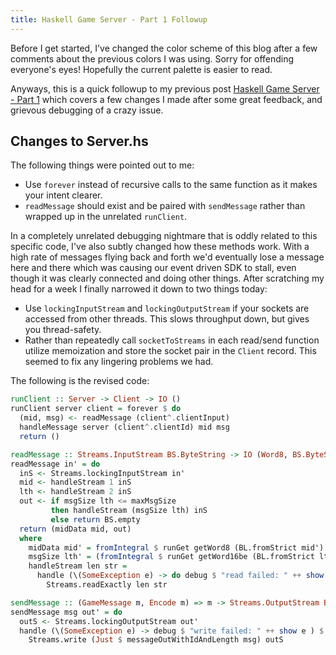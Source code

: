 ```yaml
---
title: Haskell Game Server - Part 1 Followup
---
```


Before I get started, I've changed the color scheme of this blog after a few comments about the previous colors I was using.  Sorry for offending everyone's eyes!  Hopefully the current palette is easier to read.

Anyways, this is a quick followup to my previous post [Haskell Game Server - Part 1](/posts/2015-12-26-haskell-game-server-part-1.html) which covers a few changes I made after some great feedback, and grievous debugging of a crazy issue.

## Changes to Server.hs

The following things were pointed out to me:

* Use `forever` instead of recursive calls to the same function as it makes your intent clearer.
* `readMessage` should exist and be paired with `sendMessage` rather than wrapped up in the unrelated `runClient`.

In a completely unrelated debugging nightmare that is oddly related to this specific code, I've also subtly changed how these methods work.  With a high rate of messages flying back and forth we'd eventually lose a message here and there which was causing our event driven SDK to stall, even though it was clearly connected and doing other things.  After scratching my head for a week I finally narrowed it down to two things today:

* Use `lockingInputStream` and `lockingOutputStream` if your sockets are accessed from other threads.  This slows throughput down, but gives you thread-safety.
* Rather than repeatedly call `socketToStreams` in each read/send function utilize memoization and store the socket pair in the `Client` record.  This seemed to fix any lingering problems we had.

The following is the revised code:

```haskell
runClient :: Server -> Client -> IO ()
runClient server client = forever $ do
  (mid, msg) <- readMessage (client^.clientInput)
  handleMessage server (client^.clientId) mid msg
  return ()

readMessage :: Streams.InputStream BS.ByteString -> IO (Word8, BS.ByteString)
readMessage in' = do
  inS <- Streams.lockingInputStream in'
  mid <- handleStream 1 inS
  lth <- handleStream 2 inS
  out <- if msgSize lth <= maxMsgSize
         then handleStream (msgSize lth) inS
         else return BS.empty
  return (midData mid, out)
  where
    midData mid' = fromIntegral $ runGet getWord8 (BL.fromStrict mid')
    msgSize lth' = (fromIntegral $ runGet getWord16be (BL.fromStrict lth')) :: Int
    handleStream len str =
      handle (\(SomeException e) -> do debug $ "read failed: " ++ show e; return BS.empty) $
        Streams.readExactly len str

sendMessage :: (GameMessage m, Encode m) => m -> Streams.OutputStream BS.ByteString -> IO ()
sendMessage msg out' = do
  outS <- Streams.lockingOutputStream out'
  handle (\(SomeException e) -> debug $ "write failed: " ++ show e ) $
    Streams.write (Just $ messageOutWithIdAndLength msg) outS
```
